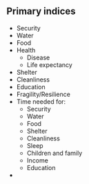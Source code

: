## Primary indices
- Security
- Water
- Food
- Health
	- Disease
	- Life expectancy
- Shelter
- Cleanliness
- Education
- Fragility/Resilience
- Time needed for:
	- Security
	- Water
	- Food
	- Shelter
	- Cleanliness
	- Sleep
	- Children and family
	- Income
	- Education
- 